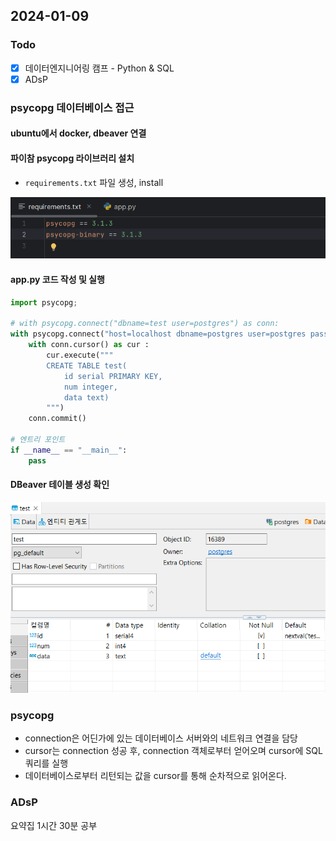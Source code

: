 ## 2024-01-09
### Todo
- [x]  데이터엔지니어링 캠프 - Python & SQL
- [x]  ADsP

### psycopg 데이터베이스 접근
#### ubuntu에서 docker, dbeaver 연결
#### 파이참 psycopg 라이브러리 설치
- `requirements.txt` 파일 생성, install

![Alt text](image.png)
#### app.py 코드 작성 및 실행
```python
import psycopg;

# with psycopg.connect("dbname=test user=postgres") as conn:
with psycopg.connect("host=localhost dbname=postgres user=postgres password=postgres") as conn :
    with conn.cursor() as cur :
        cur.execute("""
        CREATE TABLE test(
            id serial PRIMARY KEY,
            num integer,
            data text)
        """)
    conn.commit()

# 엔트리 포인트
if __name__ == "__main__":
    pass
```
#### DBeaver 테이블 생성 확인
![Alt text](image-1.png)

### psycopg
- connection은 어딘가에 있는 데이터베이스 서버와의 네트워크 연결을 담당
- cursor는 connection 성공 후, connection 객체로부터 얻어오며 cursor에 SQL 쿼리를 실행
- 데이터베이스로부터 리턴되는 값을 cursor를 통해 순차적으로 읽어온다.

### ADsP
요약집 1시간 30분 공부
